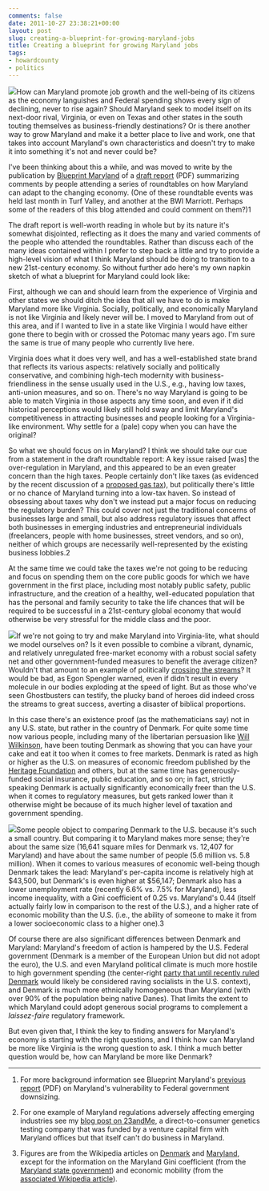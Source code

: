 ```yaml
---
comments: false
date: 2011-10-27 23:38:21+00:00
layout: post
slug: creating-a-blueprint-for-growing-maryland-jobs
title: Creating a blueprint for growing Maryland jobs
tags:
- howardcounty
- politics
---
```


[![](http://hecker.files.wordpress.com/2011/10/blueprint-maryland.gif?w=150)](http://hecker.files.wordpress.com/2011/10/blueprint-maryland.gif)How can Maryland promote job growth and the well-being of its citizens as the economy languishes and Federal spending shows every sign of declining, never to rise again? Should Maryland seek to model itself on its next-door rival, Virginia, or even on Texas and other states in the south touting themselves as business-friendly destinations? Or is there another way to grow Maryland and make it a better place to live and work, one that takes into account Maryland's own characteristics and doesn't try to make it into something it's not and never could be?

I've been thinking about this a while, and was moved to write by the publication by [Blueprint Maryland](http://www.blueprintmaryland.org/) of a [draft report](http://blueprint-maryland.com/images/uploads/policyfiledownload/roundtables.pdf) (PDF) summarizing comments by people attending a series of roundtables on how Maryland can adapt to the changing economy. (One of these roundtable events was held last month in Turf Valley, and another at the BWI Marriott. Perhaps some of the readers of this blog attended and could comment on them?)1

The draft report is well-worth reading in whole but by its nature it's somewhat disjointed, reflecting as it does the many and varied comments of the people who attended the roundtables. Rather than discuss each of the many ideas contained within I prefer to step back a little and try to provide a high-level vision of what I think Maryland should be doing to transition to a new 21st-century economy. So without further ado here's my own napkin sketch of what a blueprint for Maryland could look like:

First, although we can and should learn from the experience of Virginia and other states we should ditch the idea that all we have to do is make Maryland more like Virginia. Socially, politically, and economically Maryland is not like Virginia and likely never will be. I moved to Maryland from out of this area, and if I wanted to live in a state like Virginia I would have either gone there to begin with or crossed the Potomac many years ago. I'm sure the same is true of many people who currently live here.

Virginia does what it does very well, and has a well-established state brand that reflects its various aspects: relatively socially and politically conservative, and combining high-tech modernity with business-friendliness in the sense usually used in the U.S., e.g., having low taxes, anti-union measures, and so on. There's no way Maryland is going to be able to match Virginia in those aspects any time soon, and even if it did historical perceptions would likely still hold sway and limit Maryland's competitiveness in attracting businesses and people looking for a Virginia-like environment. Why settle for a (pale) copy when you can have the original?

So what we should focus on in Maryland? I think we should take our cue from a statement in the draft roundtable report: A key issue raised [was] the over-regulation in Maryland, and this appeared to be an even greater concern than the high taxes. People certainly don't like taxes (as evidenced by the recent discussion of a [proposed gas tax](http://www.hocorising.com/2011/10/its-gas-tax-tax-wednesday-links.html)), but politically there's little or no chance of Maryland turning into a low-tax haven. So instead of obsessing about taxes why don't we instead put a major focus on reducing the regulatory burden? This could cover not just the traditional concerns of businesses large and small, but also address regulatory issues that affect both businesses in emerging industries and entrepreneurial individuals (freelancers, people with home businesses, street vendors, and so on), neither of which groups are necessarily well-represented by the existing business lobbies.2

At the same time we could take the taxes we're not going to be reducing and focus on spending them on the core public goods for which we have government in the first place, including most notably public safety, public infrastructure, and the creation of a healthy, well-educated population that has the personal and family security to take the life chances that will be required to be successful in a 21st-century global economy that would otherwise be very stressful for the middle class and the poor.

[![](http://hecker.files.wordpress.com/2011/10/cross-the-streams.jpg?w=150)](http://hecker.files.wordpress.com/2011/10/cross-the-streams.jpg)If we're not going to try and make Maryland into Virginia-lite, what should we model ourselves on? Is it even possible to combine a vibrant, dynamic, and relatively unregulated free-market economy with a robust social safety net and other government-funded measures to benefit the average citizen? Wouldn't that amount to an example of politically [crossing the streams](http://www.youtube.com/watch?v=jyaLZHiJJnE)? It would be bad, as Egon Spengler warned, even if didn't result in every molecule in our bodies exploding at the speed of light. But as those who've seen Ghostbusters can testify, the plucky band of heroes did indeed cross the streams to great success, averting a disaster of biblical proportions.

In this case there's an existence proof (as the mathematicians say) not in any U.S. state, but rather in the country of Denmark. For quite some time now various people, including many of the libertarian persuasion like [Will Wilkinson](http://willwilkinson.net/flybottle/2009/02/23/the-possibility-of-big-and-free/), have been touting Denmark as showing that you can have your cake and eat it too when it comes to free markets. Denmark is rated as high or higher as the U.S. on measures of economic freedom published by the [Heritage Foundation](http://www.heritage.org/index/) and others, but at the same time has generously-funded social insurance, public education, and so on; in fact, strictly speaking Denmark is actually significantly economically freer than the U.S. when it comes to regulatory measures, but gets ranked lower than it otherwise might be because of its much higher level of taxation and government spending.

[![](http://hecker.files.wordpress.com/2011/10/flags.png?w=141)](http://hecker.files.wordpress.com/2011/10/flags.png)Some people object to comparing Denmark to the U.S. because it's such a small country. But comparing it to Maryland makes more sense; they're about the same size (16,641 square miles for Denmark vs. 12,407 for Maryland) and have about the same number of people (5.6 million vs. 5.8 million). When it comes to various measures of economic well-being though Denmark takes the lead: Maryland's per-capita income is relatively high at $43,500, but Denmark's is even higher at $56,147; Denmark also has a lower unemployment rate (recently 6.6% vs. 7.5% for Maryland), less income inequality, with a Gini coefficient of 0.25 vs. Maryland's 0.44 (itself actually fairly low in comparison to the rest of the U.S.), and a higher rate of economic mobility than the U.S. (i.e., the ability of someone to make it from a lower socioeconomic class to a higher one).3

Of course there are also significant differences between Denmark and Maryland: Maryland's freedom of action is hampered by the U.S. Federal government (Denmark is a member of the European Union but did not adopt the euro), the U.S. and even Maryland political climate is much more hostile to high government spending (the center-right [party that until recently ruled Denmark](http://en.wikipedia.org/wiki/Venstre_%28Denmark%29) would likely be considered raving socialists in the U.S. context), and Denmark is much more ethnically homogeneous than Maryland (with over 90% of the population being native Danes). That limits the extent to which Maryland could adopt generous social programs to complement a _laissez-faire_ regulatory framework.

But even given that, I think the key to finding answers for Maryland's economy is starting with the right questions, and I think how can Maryland be more like Virginia is the wrong question to ask. I think a much better question would be, how can Maryland be more like Denmark?



* * *



1.  For more background information see Blueprint Maryland's [previous report](http://blueprint-maryland.com/images/uploads/policyfiledownload/vulnerabilityreport.pdf) (PDF) on Maryland's vulnerability to Federal government downsizing.

2. For one example of Maryland regulations adversely affecting emerging industries see my [blog post on 23andMe](/2011/03/12/maryland-says-no-dtc-genetic-testing-for-you/), a direct-to-consumer genetics testing company that was funded by a venture capital firm with Maryland offices but that itself can't do business in Maryland.

3. Figures are from the Wikipedia articles on [Denmark](http://en.wikipedia.org/wiki/Denmark) and [Maryland](http://en.wikipedia.org/wiki/Maryland), except for the information on the Maryland Gini coefficient (from the [Maryland state government](http://www.green.maryland.gov/mdgpi/2a.asp)) and economic mobility (from the [associated Wikipedia article](http://en.wikipedia.org/wiki/Economic_mobility)).
